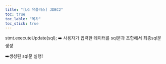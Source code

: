 ```yaml
---
title: "[LG 유플러스] JDBC2"
toc: true
toc_lable: "목차"
toc_stick: true 
---
```




stmt.executeUpdate(sql); ➡️ 사용자가 입력한 데이터를 sql문과 조합해서 최종sql문 생성

➡️생성된 sql문 실행!